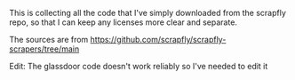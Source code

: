 This is collecting all the code that I've simply downloaded from the scrapfly repo, so that I can keep any licenses more clear and separate.

The sources are from https://github.com/scrapfly/scrapfly-scrapers/tree/main

Edit: The glassdoor code doesn't work reliably so I've needed to edit it